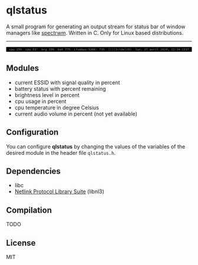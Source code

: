 # qlstatus
A small program for generating an output stream for status bar of window managers like [spectrwm](https://github.com/conformal/spectrwm). Written in C. Only for Linux based distributions.

---
![alt text](https://raw.githubusercontent.com/qlem/qlstatus/master/screenshot.png)

## Modules
- current ESSID with signal quality in percent
- battery status with percent remaining
- brightness level in percent
- cpu usage in percent
- cpu temperature in degree Celsius
- current audio volume in percent (not yet available)

## Configuration
You can configure **qlstatus** by changing the values of the variables of the desired module in the header file `qlstatus.h`.

## Dependencies
- libc
- [Netlink Protocol Library Suite](https://www.infradead.org/~tgr/libnl/) (libnl3)

## Compilation
TODO

## License
MIT
